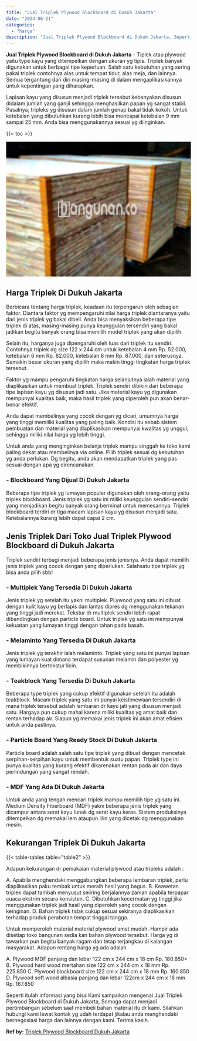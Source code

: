 ```yaml
---
title: "Jual Triplek Plywood Blockboard di Dukuh Jakarta"
date: "2024-06-21"
categories: 
  - "harga"
description: "Jual Triplek Plywood Blockboard di Dukuh Jakarta. Seperti itulah informasi yang bisa Kami sampaikan mengenai Jual Triplek Plywood Blockboard di Dukuh Jakarta..."
---
```


**Jual Triplek Plywood Blockboard di Dukuh Jakarta** – Tiplek atau plywood yaitu type kayu yang ditempelkan dengan ukuran yg tipis. Triplek banyak digunakan untuk berbagai tipe keperluan. Salah satu kebutuhan yang sering pakai triplek contohnya alas untuk tempat tidur, alas meja, dan lainnya. Semua tergantung dari diri masing-masing di dalam mengaplikasikannya untuk kepentingan yang diharapkan.

Lapisan kayu yang disusun menjadi triplek tersebut kebanyakan disusun didalam jumlah yang ganjil sehingga menghasilkan papan yg sangat stabil. Pasalnya, tripleks yg disusun dalam jumlah genap bakal tidak kokoh. Untuk ketebalan yang dibutuhkan kurang lebih bisa mencapai ketebalan 9 mm sampai 25 mm. Anda bisa menggunakannya sesuai yg diinginkan.

{{< toc >}}

![Jual Triplek Plywood Blockboard di Dukuh Jakarta](/images/jual-triplek-murah-23.png)

## Harga Triplek Di Dukuh Jakarta

Berbicara tentang harga triplek, keadaan itu terpengaruh oleh sebagian faktor. Diantara faktor yg mempengaruhi nilai harga triplek diantaranya yaitu dari jenis triplek yg bakal dibeli. Anda bisa menyaksikan beberapa tipe triplek di atas, masing-masing punya keunggulan tersendiri yang bakal jadikan begitu banyak orang bisa memilih model triplek yang akan dipilih.

Selain itu, harganya juga dipengaruhi oleh luas dari triplek itu sendiri. Contohnya triplek dg size 122 x 244 cm untuk ketebalan 4 mm Rp. 52.000, ketebalan 6 mm Rp. 82.000, ketebalan 8 mm Rp. 87.000, dan seterusnya. Semakin besar ukuran yang dipilih maka makin tinggi tingkatan harga triplek tersebut.

Faktor yg mampu pengaruhi tingkatan harga selanjutnya ialah material yang diaplikasikan untuk membuat triplek. Triplek sendiri dibikin dari beberapa tipe lapisan kayu yg disusun jadi satu. Jika material kayu yg digunakan mempunyai kualitas baik, maka hasil triplek yang diperoleh pun akan benar-benar efektif.

Anda dapat membelinya yang cocok dengan yg dicari, umumnya harga yang tinggi memiliki kualitas yang paling baik. Kondisi itu sebab sistem pembuatan dan material yang diaplikasikan mempunyai kwalitas yg unggul, sehingga miliki nilai harga yg lebih tinggi.

Untuk anda yang menginginkan belanja triplek mampu singgah ke toko kami paling dekat atau membelinya via online. Pilih triplek sesuai dg kebutuhan yg anda perlukan. Dg begitu, anda akan mendapatkan triplek yang pas sesuai dengan apa yg direncanakan.

### \- Blockboard Yang Dijual Di Dukuh Jakarta

Beberapa tipe triplek yg lumayan populer digunakan oleh orang-orang yaitu triplek blockboard. Jenis triplek yg satu ini miliki keunggulan sendiri-sendiri yang menjadikan begitu banyak orang berminat untuk memesannya. Triplek blockboard terdiri dr tiga macam lapisan kayu yg disusun menjadi satu. Ketebalannya kurang lebih dapat capai 2 cm.

## Jenis Triplek Dari Toko Jual Triplek Plywood Blockboard di Dukuh Jakarta

Triplek sendiri terbagi menjadi beberapa jenis jenisnya. Anda dapat memilih jenis triplek yang cocok dengan yang diperlukan. Salahsatu tipe triplek yg bisa anda pilih sbb!

### \- Multiplek Yang Tersedia Di Dukuh Jakarta

Jenis triplek yg setelah itu yakni multiplek. PLywood yang satu ini dibuat dengan kulit kayu yg berlapis dan lantas dipres dg menggunakan tekanan yang tinggi jadi merekat. Tekstur dr multiplek sendiri lebih rapat dibandingkan dengan particle board. Untuk triplek yg satu ini mempunyai kekuatan yang lumayan tinggi dengan tahan pada basah.

### \- Melaminto Yang Tersedia Di Dukuh Jakarta

Jenis triplek yg terakhir ialah melaminto. Triplek yang satu ini punyai lapisan yang lumayan kuat dimana terdapat susunan melamin dan polyester yg membikinnya bertekstur licin.

### \- Teakblock Yang Tersedia Di Dukuh Jakarta

Beberapa type triplek yang cukup efektif digunakan setelah itu adalah teakblock. Macam triplek yang satu ini punyai keistimewaan tersendiri di mana triplek tersebut adalah lembaran dr kayu jati yang disusun menjadi satu. Hargaya pun cukup mahal karena miliki kualitas yg amat baik dan rentan terhadap air. Siapun yg memakai jenis triplek ini akan amat efisien untuk anda pastinya.

### \- Particle Board Yang Ready Stock Di Dukuh Jakarta

Particle board adalah salah satu tipe triplek yang dibuat dengan mencetak serpihan-serpihan kayu untuk membentuk suatu papan. Triplek type ini punya kualitas yang kurang efektif dikarenakan rentan pada air dan daya perlindungan yang sangat rendah.

### \- MDF Yang Ada Di Dukuh Jakarta

Untuk anda yang tengah mencari triplek mampu memilih tipe yg satu ini. Medium Density Fiberboard (MDF) yakni beberapa jenis triplek yang dicampur antara serat kayu lunak dg serat kayu keras. Sistem produksinya ditempelkan dg memakai lem ataupun lilin yang dicetak dg menggunakan mesin.

## Kekurangan Triplek Di Dukuh Jakarta

{{< table-tables table="table2" >}}

Adapun kekurangan dr pemakaian material plywood atau tripleks adalah :

A. Apabila menghendaki menggabungkan beberapa lembaran triplek, perlu diaplikasikan paku tembak untuk meraih hasil yang bagus. B. Keawetan triplek dapat tambah menyusut seiiring berjalannya zaman apabila terpapar cuaca ekstrim secara konsisten. C. Dibutuhkan kecermatan yg tinggi jika menggunakan triplek jadi hasil yang diperoleh yang cocok dengan keinginan. D. Bahan triplek tidak cukup sesuai sekiranya diaplikasikan terhadap produk perabotan tempat tinggal tangga.

Untuk memperoleh material material plywood amat mudah. Hampir ada disetiap toko bangunan sedia kan bahan plywood tersebut. Harga yg di tawarkan pun begitu banyak ragam dan tetap terjangkau di kalangan masyarakat. Adapun rentang harga yg ada adalah

A. Plywood MDF panjang dan lebar 122 cm x 244 cm x 18 cm Rp. 180.850< B. Plywood hard wood mertahan size 122 cm x 244 cm x 18 mm Rp. 225.850 C. Plywood blockboard size 122 cm x 244 cm x 18 mm Rp. 160.850 D. Plywood soft wood albasia panjang dan lebar 122cm x 244 cm x 18 mm Rp. 167.850

Seperti itulah informasi yang bisa Kami sampaikan mengenai Jual Triplek Plywood Blockboard di Dukuh Jakarta, Semoga dapat menjadi pertimbangan sebelum saat membeli bahan material itu dr kami. Silahkan hubungi kami lewat kontak yg udah terdapat jikalau anda menghendaki bernegosiasi harga dan lainnya dengan kami. Terima kasih.

**Ref by:** [Triplek Plywood Blockboard Dukuh Jakarta](https://id.wikipedia.org/wiki/Triplek)
